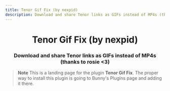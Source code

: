 ```yaml
---
title: Tenor Gif Fix (by nexpid)
description: Download and share Tenor links as GIFs instead of MP4s (thanks to rosie <3)
---
```


<!--
  * This file was autogenerated
  * If you want to change anything, do so in the build.mjs script
  * https://github.com/nexpid/BunnyPlugins/edit/main/scripts/build.mjs
-->

<div align="center">
    <h1>Tenor Gif Fix (by nexpid)</h1>
    <h3>Download and share Tenor links as GIFs instead of MP4s (thanks to rosie <3)</h3>
</div>

> **Note**
> This is a landing page for the plugin **Tenor Gif Fix**. The proper way to install this plugin is going to Bunny's Plugins page and adding it there.
